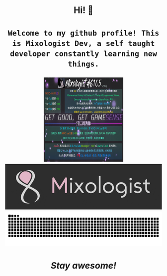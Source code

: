 <h1 align="center"> Hi! 👋</h1>

<h1 align="center">
  
    Welcome to my github profile! This is Mixologist Dev, a self taught developer constantly learning new things.
<img src="https://github.com/Mixologist6105/Mixologist6105/blob/main/srcs/MIXO'S%20shop.png" width="256px" height="270px">
<img src="https://github.com/Mixologist6105/Mixologist6105/blob/main/srcs/Mixologist_prim.gif">
<img src="https://raw.githubusercontent.com/Mixologist6105/Mixologist6105/b4015f0f2c5a41d7224d14dba2649f815ce4ef36/srcs/grid-snake.svg">
</h1>

<h1 align="center"><i>Stay awesome!</i></h1>
